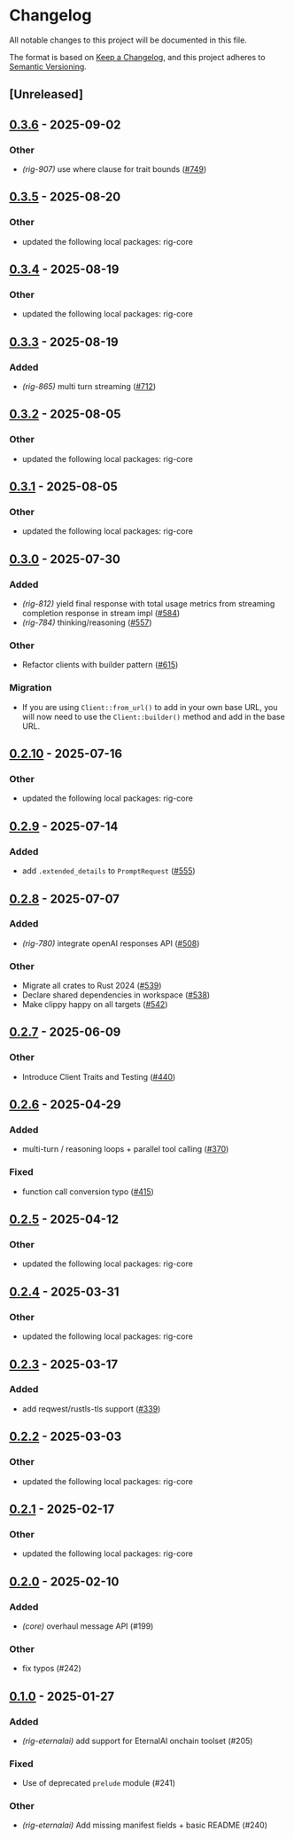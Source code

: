 # Changelog

All notable changes to this project will be documented in this file.

The format is based on [Keep a Changelog](https://keepachangelog.com/en/1.0.0/),
and this project adheres to [Semantic Versioning](https://semver.org/spec/v2.0.0.html).

## [Unreleased]

## [0.3.6](https://github.com/0xPlaygrounds/rig/compare/rig-eternalai-v0.3.5...rig-eternalai-v0.3.6) - 2025-09-02

### Other

- *(rig-907)* use where clause for trait bounds ([#749](https://github.com/0xPlaygrounds/rig/pull/749))

## [0.3.5](https://github.com/0xPlaygrounds/rig/compare/rig-eternalai-v0.3.4...rig-eternalai-v0.3.5) - 2025-08-20

### Other

- updated the following local packages: rig-core

## [0.3.4](https://github.com/0xPlaygrounds/rig/compare/rig-eternalai-v0.3.3...rig-eternalai-v0.3.4) - 2025-08-19

### Other

- updated the following local packages: rig-core

## [0.3.3](https://github.com/0xPlaygrounds/rig/compare/rig-eternalai-v0.3.2...rig-eternalai-v0.3.3) - 2025-08-19

### Added

- *(rig-865)* multi turn streaming ([#712](https://github.com/0xPlaygrounds/rig/pull/712))

## [0.3.2](https://github.com/0xPlaygrounds/rig/compare/rig-eternalai-v0.3.1...rig-eternalai-v0.3.2) - 2025-08-05

### Other

- updated the following local packages: rig-core

## [0.3.1](https://github.com/0xPlaygrounds/rig/compare/rig-eternalai-v0.3.0...rig-eternalai-v0.3.1) - 2025-08-05

### Other

- updated the following local packages: rig-core

## [0.3.0](https://github.com/0xPlaygrounds/rig/compare/rig-eternalai-v0.2.10...rig-eternalai-v0.3.0) - 2025-07-30

### Added

- *(rig-812)* yield final response with total usage metrics from streaming completion response in stream impl ([#584](https://github.com/0xPlaygrounds/rig/pull/584))
- *(rig-784)* thinking/reasoning ([#557](https://github.com/0xPlaygrounds/rig/pull/557))

### Other

- Refactor clients with builder pattern ([#615](https://github.com/0xPlaygrounds/rig/pull/615))

### Migration

- If you are using `Client::from_url()` to add in your own base URL, you will now need to use the `Client::builder()` method and add in the base URL.

## [0.2.10](https://github.com/0xPlaygrounds/rig/compare/rig-eternalai-v0.2.9...rig-eternalai-v0.2.10) - 2025-07-16

### Other

- updated the following local packages: rig-core

## [0.2.9](https://github.com/0xPlaygrounds/rig/compare/rig-eternalai-v0.2.8...rig-eternalai-v0.2.9) - 2025-07-14

### Added

- add `.extended_details` to `PromptRequest` ([#555](https://github.com/0xPlaygrounds/rig/pull/555))

## [0.2.8](https://github.com/0xPlaygrounds/rig/compare/rig-eternalai-v0.2.7...rig-eternalai-v0.2.8) - 2025-07-07

### Added

- *(rig-780)* integrate openAI responses API ([#508](https://github.com/0xPlaygrounds/rig/pull/508))

### Other

- Migrate all crates to Rust 2024 ([#539](https://github.com/0xPlaygrounds/rig/pull/539))
- Declare shared dependencies in workspace ([#538](https://github.com/0xPlaygrounds/rig/pull/538))
- Make clippy happy on all targets ([#542](https://github.com/0xPlaygrounds/rig/pull/542))

## [0.2.7](https://github.com/0xPlaygrounds/rig/compare/rig-eternalai-v0.2.6...rig-eternalai-v0.2.7) - 2025-06-09

### Other

- Introduce Client Traits and Testing ([#440](https://github.com/0xPlaygrounds/rig/pull/440))

## [0.2.6](https://github.com/0xPlaygrounds/rig/compare/rig-eternalai-v0.2.5...rig-eternalai-v0.2.6) - 2025-04-29

### Added

- multi-turn / reasoning loops + parallel tool calling ([#370](https://github.com/0xPlaygrounds/rig/pull/370))

### Fixed

- function call conversion typo ([#415](https://github.com/0xPlaygrounds/rig/pull/415))

## [0.2.5](https://github.com/0xPlaygrounds/rig/compare/rig-eternalai-v0.2.4...rig-eternalai-v0.2.5) - 2025-04-12

### Other

- updated the following local packages: rig-core

## [0.2.4](https://github.com/0xPlaygrounds/rig/compare/rig-eternalai-v0.2.3...rig-eternalai-v0.2.4) - 2025-03-31

### Other

- updated the following local packages: rig-core

## [0.2.3](https://github.com/0xPlaygrounds/rig/compare/rig-eternalai-v0.2.2...rig-eternalai-v0.2.3) - 2025-03-17

### Added

- add reqwest/rustls-tls support ([#339](https://github.com/0xPlaygrounds/rig/pull/339))

## [0.2.2](https://github.com/0xPlaygrounds/rig/compare/rig-eternalai-v0.2.1...rig-eternalai-v0.2.2) - 2025-03-03

### Other

- updated the following local packages: rig-core

## [0.2.1](https://github.com/0xPlaygrounds/rig/compare/rig-eternalai-v0.2.0...rig-eternalai-v0.2.1) - 2025-02-17

### Other

- updated the following local packages: rig-core

## [0.2.0](https://github.com/0xPlaygrounds/rig/compare/rig-eternalai-v0.1.0...rig-eternalai-v0.2.0) - 2025-02-10

### Added

- *(core)* overhaul message API (#199)

### Other

- fix typos (#242)

## [0.1.0](https://github.com/0xPlaygrounds/rig/releases/tag/rig-eternalai-v0.1.0) - 2025-01-27

### Added

- *(rig-eternalai)* add support for EternalAI onchain toolset (#205)

### Fixed

- Use of deprecated `prelude` module (#241)

### Other

- *(rig-eternalai)* Add missing manifest fields + basic README (#240)
